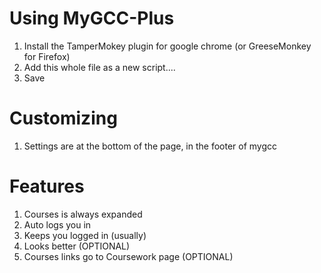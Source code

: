 # Using MyGCC-Plus
 1. Install the TamperMokey plugin for google chrome (or GreeseMonkey for Firefox)
 2. Add this whole file as a new script....
 3. Save

# Customizing
  1. Settings are at the bottom of the page, in the footer of mygcc

# Features
  1. Courses is always expanded
  2. Auto logs you in
  3. Keeps you logged in (usually)
  4. Looks better (OPTIONAL)
  5. Courses links go to Coursework page (OPTIONAL)
